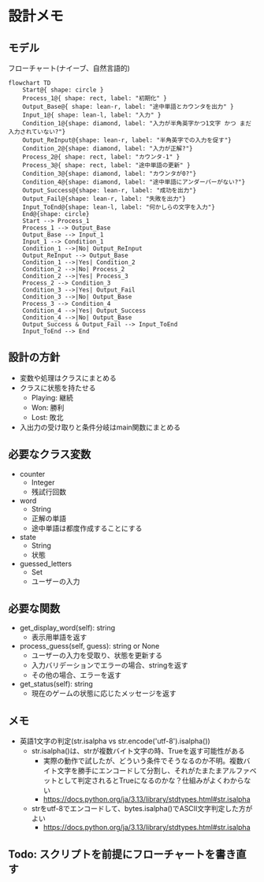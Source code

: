 # 設計メモ
## モデル
フローチャート(ナイーブ、自然言語的)

```mermaid
flowchart TD
    Start@{ shape: circle }
    Process_1@{ shape: rect, label: "初期化" }
    Output_Base@{ shape: lean-r, label: "途中単語とカウンタを出力" }
    Input_1@{ shape: lean-l, label: "入力" }
    Condition_1@{shape: diamond, label: "入力が半角英字かつ1文字 かつ まだ入力されていない?"}
    Output_ReInput@{shape: lean-r, label: "半角英字での入力を促す"}
    Condition_2@{shape: diamond, label: "入力が正解?"}
    Process_2@{ shape: rect, label: "カウンタ-1" }
    Process_3@{ shape: rect, label: "途中単語の更新" }
    Condition_3@{shape: diamond, label: "カウンタが0?"}
    Condition_4@{shape: diamond, label: "途中単語にアンダーバーがない?"}
    Output_Success@{shape: lean-r, label: "成功を出力"}
    Output_Fail@{shape: lean-r, label: "失敗を出力"}
    Input_ToEnd@{shape: lean-l, label: "何かしらの文字を入力"}
    End@{shape: circle}
    Start --> Process_1
    Process_1 --> Output_Base
    Output_Base --> Input_1
    Input_1 --> Condition_1
    Condition_1 -->|No| Output_ReInput
    Output_ReInput --> Output_Base
    Condition_1 -->|Yes| Condition_2
    Condition_2 -->|No| Process_2
    Condition_2 -->|Yes| Process_3
    Process_2 --> Condition_3
    Condition_3 -->|Yes| Output_Fail
    Condition_3 -->|No| Output_Base
    Process_3 --> Condition_4
    Condition_4 -->|Yes| Output_Success
    Condition_4 -->|No| Output_Base
    Output_Success & Output_Fail --> Input_ToEnd
    Input_ToEnd --> End
```


## 設計の方針
 - 変数や処理はクラスにまとめる
 - クラスに状態を持たせる
    - Playing: 継続
    - Won: 勝利
    - Lost: 敗北
 - 入出力の受け取りと条件分岐はmain関数にまとめる

## 必要なクラス変数
 - counter
    - Integer
    - 残試行回数
 - word
    - String
    - 正解の単語
    - 途中単語は都度作成することにする
 - state
    - String
    - 状態
 - guessed_letters
    - Set
    - ユーザーの入力

## 必要な関数
 - get_display_word(self): string
    - 表示用単語を返す
 - process_guess(self, guess): string or None
    - ユーザーの入力を受取り、状態を更新する
    - 入力バリデーションでエラーの場合、stringを返す
    - その他の場合、エラーを返す
 - get_status(self): string
    - 現在のゲームの状態に応じたメッセージを返す

## メモ
- 英語1文字の判定(str.isalpha vs str.encode('utf-8').isalpha())
    - str.isalpha()は、strが複数バイト文字の時、Trueを返す可能性がある
        - 実際の動作で試したが、どういう条件でそうなるのか不明。複数バイト文字を勝手にエンコードして分割し、それがたまたまアルファベットとして判定されるとTrueになるのかな？仕組みがよくわからない
        - https://docs.python.org/ja/3.13/library/stdtypes.html#str.isalpha
    - strをutf-8でエンコードして、bytes.isalpha()でASCII文字判定した方がよい
        - https://docs.python.org/ja/3.13/library/stdtypes.html#str.isalpha

## Todo: スクリプトを前提にフローチャートを書き直す